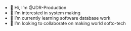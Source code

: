 - 👋 Hi, I’m @JDR-Production
- 👀 I’m interested in system making  
- 🌱 I’m currently learning software database work
- 💞️ I’m looking to collaborate on making world softo-tech 

<!---
JDR-Production/JDR-Production is a ✨ special ✨ repository because its `README.md` (this file) appears on your GitHub profile.
You can click the Preview link to take a look at your changes.
--->
